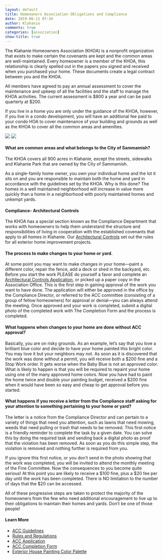 ```yaml
---
layout: default
title: Homeowners Association Obligations and Compliance
date: 2019-06-11 07:34
author: Klahanie
comments: true
categories: [association]
show-title: true
---
```


The Klahanie Homeowners Association (KHOA) is a nonprofit organization that exists to make certain the covenants are kept and the common areas are well-maintained. Every homeowner is a member of the KHOA, this relationship is clearly spelled out in the papers you signed and received when you purchased your home. These documents create a legal contract between you and the KHOA.

All members have agreed to pay an annual assessment to cover the maintenance and upkeep of all the facilities and the staff to manage the KHOA activities. The current assessment is $800 a year and can be paid quarterly at $200.

If you live in a home you are only under the guidance of the KHOA, however, if you live in a condo development, you will have an additional fee paid to your condo HOA to cover maintenance of your building and grounds as well as the KHOA to cover all the common areas and amenities.

<div class="float-right col-md-4">
  <img src="{{site.url}}/images/barclay1.jpg" class="img-thumbnail">
  <img src="{{site.url}}/images/assoc-house-4.jpg" class="img-thumbnail">
</div>

#### What are common areas and what belongs to the City of Sammamish? 

The KHOA covers all 900 acres in Klahanie, except the streets, sidewalks and Klahanie Park that are owned by the City of Sammamish.

As a single-family home owner, you own your individual home and the lot it sits on and you are responsible to maintain both the home and yard in accordance with the guidelines set by the KHOA. Why is this done? The homes in a well maintained neighborhood will increase in value more quickly than a home in a neighborhood with poorly maintained homes and unkempt yards.

#### Compliance- Architectural Controls

The KHOA has a special section known as the Compliance Department that works with homeowners to help them understand the structure and responsibilities of living in cooperation with the established covenants that apply to all homes in Klahanie. Our [Architectural Controls]({{site.url}}/files/Klahanie-Association-Architectural-Controls-2018.pdf) set out the rules for all exterior home improvement projects.

#### The process to make changes to your home or yard.

At some point you may want to make changes in your home—paint a different color, repair the fence, add a deck or shed in the backyard, etc. Before you start the work PLEASE do yourself a favor and complete an [Architectural Controls Application]({{site.url}}/files/Klahanie-Association-Architectural-Controls-2018.pdf), or picked up a paper copy in the Association Office. This is the first step in gaining approval of the work you want to have done. The application will either be approved in the office by the Compliance Director, or referred to the ACC committee (consisting of a group of fellow homeowners) for approval or denial—you can always attend the meeting. Once approved and your work is completed, submit a digital photo of the completed work with The Completion Form and the process is completed.

#### What happens when changes to your home are done without ACC approval?

Basically, you are on risky grounds. As an example, let’s say that you love a brilliant blue color and decide to have your home painted this bright color. You may love it but your neighbors may not. As soon as it is discovered that the work was done without a permit, you will receive both a $200 fine and a Stop Work order. It gets worse when the Baby Blue is not an approved color. What is likely to happen is that you will be required to repaint your home using one of the many approved home colors. Now you have had to paint the home twice and double your painting budget, received a $200 fine when it would have been so easy and cheap to get approval before you started.

#### What happens if you receive a letter from the Compliance staff asking for your attention to something pertaining to your home or yard?

The letter is a notice from the Compliance Director and can pertain to a variety of things that need you attention, such as lawns that need mowing, weeds that need pulling or trash that needs to be removed. This first notice is a friendly reminder to complete the task by a given date. You can solve this by doing the required task and sending back a digital photo as proof that the violation has been removed. As soon as you do this simple step, the violation is removed and nothing further is required from you.

If you ignore this first notice, or you don’t send in the photo showing that the work was completed, you will be invited to attend the monthly meeting of the Fine Committee. Now the consequences to you become quite serious! At this point you are likely to receive a $100 fine, plus a $20 fee per day until the work has been completed. There is NO limitation to the number of days that the $20 can be accessed.

All of these progressive steps are taken to protect the majority of the homeowners from the few who need additional encouragement to live up to their obligations to maintain their homes and yards. Don’t be one of those people!

#### Learn More
* [ACC Guidelines]({{site.url}}/files/Klahanie-Association-Architectural-Controls-2018.pdf)
* [Rules and Regulations]({{site.url}}/files/Klahanie-Association-Rules-and-Regulations-2018.pdf)
* [ACC Application]({{site.url}}/files/374142017Architectural-Controls_application.pdf)
* [ACC Completion Form]({{site.url}}/files/374187213project_completion_form.pdf)
* [Exterior House Painting Color Palette]({{site.url}}/files/exterior_paint_palette.pdf)
